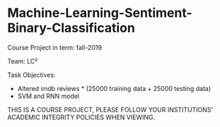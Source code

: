 # Machine-Learning-Sentiment-Binary-Classification
Course Project in term: fall-2019 

Team: LC²

Task Objectives:
- Altered imdb reviews * (25000 training data + 25000 testing data)
- SVM and RNN model

THIS IS A COURSE PROJECT, PLEASE FOLLOW YOUR INSTITUTIONS' 
ACADEMIC INTEGRITY POLICIES WHEN VIEWING.
